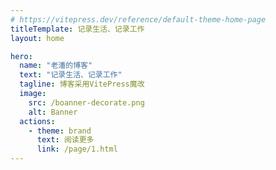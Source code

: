 ```yaml
---
# https://vitepress.dev/reference/default-theme-home-page
titleTemplate: 记录生活、记录工作
layout: home

hero:
  name: "老潘的博客"
  text: "记录生活、记录工作"
  tagline: 博客采用VitePress魔改
  image:
    src: /boanner-decorate.png
    alt: Banner
  actions:
    - theme: brand
      text: 阅读更多
      link: /page/1.html
---
```


<script setup>
import Archives from './components/Archives.vue';
</script>
<Archives></Archives>


